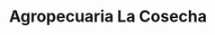 ---
title: "Agropecuaria La Cosecha"
url: /guaimaca/agropecuaria-la-cosecha-barrio-el-centro/
shop: granja
---